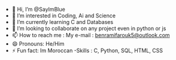 - 👋 Hi, I’m @SayImBlue
- 👀 I’m interested in Coding, Ai and Science
- 🌱 I’m currently learning C and Databases
- 💞️ I’m looking to collaborate on any project even in python or js
- 📫 How to reach me : My e-mail : benramifarouk5@outlook.com
- 😄 Pronouns: He/Him
- ⚡ Fun fact: Im Moroccan
-Skills : C, Python, SQL, HTML, CSS
<!---
SayImBlue/SayImBlue is a ✨ special ✨ repository because its `README.md` (this file) appears on your GitHub profile.
You can click the Preview link to take a look at your changes.
--->
